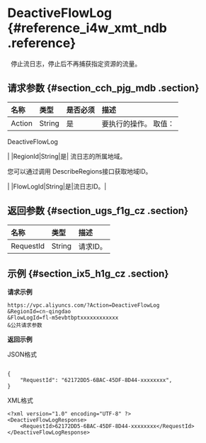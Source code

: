 # DeactiveFlowLog {#reference_i4w_xmt_ndb .reference}

  停止流日志，停止后不再捕获指定资源的流量。

## 请求参数 {#section_cch_pjg_mdb .section}

|名称|类型|是否必须|描述|
|:-|:-|:---|:-|
|Action|String|是| 要执行的操作。 取值：

 DeactiveFlowLog

 |
|RegionId|String|是| 流日志的所属地域。

 您可以通过调用 DescribeRegions接口获取地域ID。

 |
|FlowLogId|String|是|流日志ID。|

## 返回参数 {#section_ugs_f1g_cz .section}

|名称|类型|描述|
|:-|:-|:-|
|RequestId|String|请求ID。|

## 示例 {#section_ix5_h1g_cz .section}

**请求示例**

``` {#createVPCpub}
https://vpc.aliyuncs.com/?Action=DeactiveFlowLog
&RegionId=cn-qingdao
&FlowLogId=fl-m5evbtbptxxxxxxxxxxxx
&公共请求参数
```

**返回示例**

JSON格式

```

{
    "RequestId": "62172DD5-6BAC-45DF-8D44-xxxxxxxx",
}
```

XML格式

```
<?xml version="1.0" encoding="UTF-8" ?>
<DeactiveFlowLogResponse>
    <RequestId>62172DD5-6BAC-45DF-8D44-xxxxxxxx</RequestId>
</DeactiveFlowLogResponse>

```

